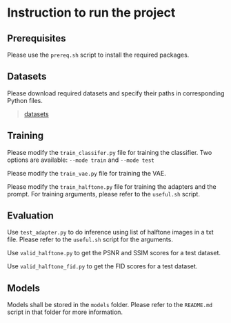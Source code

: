 # Instruction to run the project

## Prerequisites
Please use the `prereq.sh` script to install the required packages.

## Datasets
Please download required datasets and specify their paths in corresponding Python files.
> [datasets](https://drive.google.com/drive/folders/1X87ov9tv5zeB8JsfOeQLloRqORgnBJLQ?usp=sharing)

## Training
Please modify the `train_classifer.py` file for training the classifier. Two options are available: `--mode train` and `--mode test`

Please modify the `train_vae.py` file for training the VAE.

Please modify the `train_halftone.py` file for training the adapters and the prompt. For training arguments, please refer to the `useful.sh` script.

## Evaluation
Use `test_adapter.py` to do inference using list of halftone images in a txt file. Please refer to the `useful.sh` script for the arguments.

Use `valid_halftone.py` to get the PSNR and SSIM scores for a test dataset.

Use `valid_halftone_fid.py` to get the FID scores for a test dataset.


## Models
Models shall be stored in the `models` folder. Please refer to the `README.md` script in that folder for more information.
